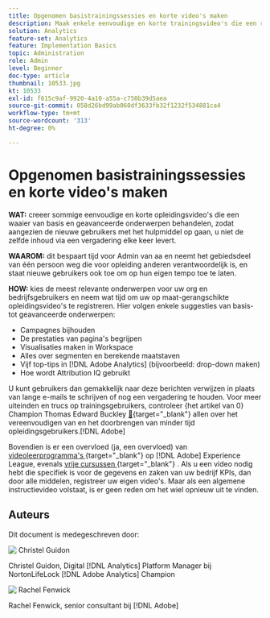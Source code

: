 ```yaml
---
title: Opgenomen basistrainingssessies en korte video's maken
description: Maak enkele eenvoudige en korte trainingsvideo's die een reeks eenvoudige en geavanceerde onderwerpen bestrijken, zodat nieuwe gebruikers steeds vaker met dit gereedschap werken en u niet steeds dezelfde inhoud via een vergadering levert.
solution: Analytics
feature-set: Analytics
feature: Implementation Basics
topic: Administration
role: Admin
level: Beginner
doc-type: article
thumbnail: 10533.jpg
kt: 10533
exl-id: f615c9af-9920-4a10-a55a-c750b39d5aea
source-git-commit: 058d26bd99ab060df3633fb32f1232f534881ca4
workflow-type: tm+mt
source-wordcount: '313'
ht-degree: 0%

---
```


# Opgenomen basistrainingssessies en korte video&#39;s maken

**WAT:** creeer sommige eenvoudige en korte opleidingsvideo&#39;s die een waaier van basis en geavanceerde onderwerpen behandelen, zodat aangezien de nieuwe gebruikers met het hulpmiddel op gaan, u niet de zelfde inhoud via een vergadering elke keer levert.

**WAAROM:** dit bespaart tijd voor Admin van aa en neemt het gebiedsdeel van één persoon weg die voor opleiding anderen verantwoordelijk is, en staat nieuwe gebruikers ook toe om op hun eigen tempo toe te laten.

**HOW:** kies de meest relevante onderwerpen voor uw org en bedrijfsgebruikers en neem wat tijd om uw op maat-gerangschikte opleidingsvideo&#39;s te registreren. Hier volgen enkele suggesties van basis- tot geavanceerde onderwerpen:

* Campagnes bijhouden
* De prestaties van pagina&#39;s begrijpen
* Visualisaties maken in Workspace
* Alles over segmenten en berekende maatstaven
* Vijf top-tips in [!DNL Adobe Analytics] (bijvoorbeeld: drop-down maken)
* Hoe wordt Attribution IQ gebruikt

U kunt gebruikers dan gemakkelijk naar deze berichten verwijzen in plaats van lange e-mails te schrijven of nog een vergadering te houden. Voor meer uiteinden en trucs op trainingsgebruikers, controleer {het artikel van 0} Champion Thomas Edward Buckley [&#128279;](https://experienceleague.adobe.com/docs/analytics-learn/tutorials/administration/key-admin-skills/simplify-training-users.html?lang=nl-NL){target="_blank"}  allen over het vereenvoudigen van en het doorbrengen van minder tijd opleidingsgebruikers.[!DNL Adobe] 

Bovendien is er een overvloed (ja, een overvloed) van [&#x200B; videoleerprogramma&#39;s &#x200B;](https://experienceleague.adobe.com/docs/analytics-learn/tutorials/overview.html?lang=nl-NL){target="_blank"}  op [!DNL Adobe] Experience League, evenals [&#x200B; vrije cursussen &#x200B;](https://experienceleague.adobe.com/nl?lang=en#dashboard/learning){target="_blank"} . Als u een video nodig hebt die specifiek is voor de gegevens en zaken van uw bedrijf KPIs, dan door alle middelen, registreer uw eigen video&#39;s. Maar als een algemene instructievideo volstaat, is er geen reden om het wiel opnieuw uit te vinden.

## Auteurs

Dit document is medegeschreven door:

![&#x200B; Christel Guidon &#x200B;](assets/Christel-Headshot-150.png)

Christel Guidon, Digital [!DNL Analytics] Platform Manager bij NortonLifeLock
[!DNL Adobe Analytics] Champion

![&#x200B; Rachel Fenwick &#x200B;](assets/Rachel-Fenwick-150.png)

Rachel Fenwick, senior consultant bij [!DNL Adobe]
